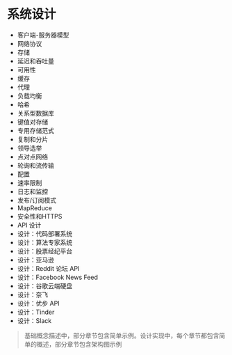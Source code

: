 # 系统设计

- 客户端-服务器模型
- 网络协议
- 存储
- 延迟和吞吐量
- 可用性
- 缓存
- 代理
- 负载均衡
- 哈希
- 关系型数据库
- 键值对存储
- 专用存储范式
- 复制和分片
- 领导选举
- 点对点网络
- 轮询和流传输
- 配置
- 速率限制
- 日志和监控
- 发布/订阅模式
- MapReduce
- 安全性和HTTPS
- API 设计
- 设计：代码部署系统
- 设计：算法专家系统
- 设计：股票经纪平台
- 设计：亚马逊
- 设计：Reddit 论坛 API
- 设计：Facebook News Feed
- 设计：谷歌云端硬盘
- 设计：奈飞
- 设计：优步 API
- 设计：Tinder
- 设计：Slack

> 基础概念描述中，部分章节包含简单示例。设计实现中，每个章节都包含简单的概述，部分章节包含架构图示例
